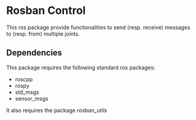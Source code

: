 Rosban Control
==============

This ros package provide functionalities to send (resp. receive) messages to
(resp. from) multiple joints.

Dependencies
------------
This package requires the following standard ros packages:

- roscpp
- rospy
- std_msgs
- sensor_msgs

It also requires the package *rosban_utils*